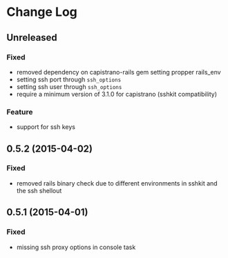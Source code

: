 # Change Log

## Unreleased
### Fixed
- removed dependency on capistrano-rails gem setting propper rails_env
- setting ssh port through `ssh_options`
- setting ssh user through `ssh_options`
- require a minimum version of 3.1.0 for capistrano (sshkit compatibility)

### Feature
- support for ssh keys

## 0.5.2 (2015-04-02)
### Fixed
- removed rails binary check due to different environments in sshkit and the ssh shellout

## 0.5.1 (2015-04-01)
### Fixed
- missing ssh proxy options in console task
